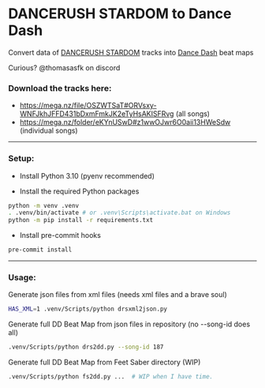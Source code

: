 # DANCERUSH STARDOM to Dance Dash

Convert data of [DANCERUSH STARDOM](https://remywiki.com/AC_DRS) tracks into [Dance Dash](https://store.steampowered.com/app/2005050/Dance_Dash/) beat maps

Curious? @thomasasfk on discord

### Download the tracks here:

- https://mega.nz/file/OSZWTSaT#ORVsxy-WNFJkhJFFD431bDxmFmkJK2eTyHsAKISFRvg (all songs)
- https://mega.nz/folder/eKYnUSwD#z1wwOJwr6O0aii13HWeSdw (individual songs)

---

### Setup:

- Install Python 3.10 (pyenv recommended)

- Install the required Python packages
```bash
python -m venv .venv
. .venv/bin/activate # or .venv\Scripts\activate.bat on Windows
python -m pip install -r requirements.txt
```

- Install pre-commit hooks
```bash
pre-commit install
```

---

### Usage:

Generate json files from xml files (needs xml files and a brave soul)

```bash
HAS_XML=1 .venv/Scripts/python drsxml2json.py
```

Generate full DD Beat Map from json files in repository (no --song-id does all)

```bash
.venv/Scripts/python drs2dd.py --song-id 187
```

Generate full DD Beat Map from Feet Saber directory (WIP)

```bash
.venv/Scripts/python fs2dd.py ...  # WIP when I have time.
```
